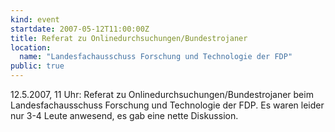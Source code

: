 ```yaml
---
kind: event
startdate: 2007-05-12T11:00:00Z
title: Referat zu Onlinedurchsuchungen/Bundestrojaner
location:
  name: "Landesfachausschuss Forschung und Technologie der FDP"
public: true
---
```

12.5.2007, 11 Uhr:
Referat zu Onlinedurchsuchungen/Bundestrojaner beim Landesfachausschuss
Forschung und Technologie der FDP.
Es waren leider nur 3-4 Leute anwesend, es gab eine nette Diskussion.
